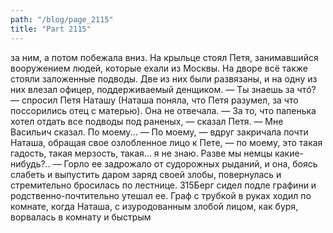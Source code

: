 ```yaml
---
path: "/blog/page_2115"
title: "Part 2115"
---
```


за ним, а потом побежала вниз.
На крыльце стоял Петя, занимавшийся вооружением людей, которые ехали из Москвы. На дворе всё также стояли заложенные подводы. Две из них были развязаны, и на одну из них влезал офицер, поддерживаемый денщиком.
— Ты знаешь за чтó? — спросил Петя Наташу (Наташа поняла, что Петя разумел, за что поссорились отец с матерью). Она не отвечала.
— За то, что папенька хотел отдать все подводы под раненых, — сказал Петя. — Мне Васильич сказал. По моему...
— По моему, — вдруг закричала почти Наташа, обращая свое озлобленное лицо к Пете, — по моему, это такая гадость, такая мерзость, такая... я не знаю. Разве мы немцы какие-нибудь?.. — Горло ее задрожало от судорожных рыданий, и она, боясь слабеть и выпустить даром заряд своей злобы, повернулась и стремительно бросилась по лестнице.
315Берг сидел подле графини и родственно-почтительно утешал ее. Граф с трубкой в руках ходил по комнате, когда Наташа, с изуродованным злобой лицом, как буря, ворвалась в комнату и быстрым
